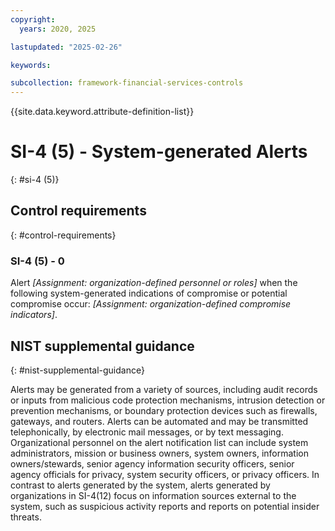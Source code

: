 ```yaml
---
copyright:
  years: 2020, 2025

lastupdated: "2025-02-26"

keywords:

subcollection: framework-financial-services-controls
---
```


{{site.data.keyword.attribute-definition-list}}

# SI-4 (5) -  System-generated Alerts
{: #si-4 (5)}

## Control requirements
{: #control-requirements}



### SI-4 (5) - 0


Alert _[Assignment: organization-defined personnel or roles]_ when the following system-generated indications of compromise or potential compromise occur: _[Assignment: organization-defined compromise indicators]_.












## NIST supplemental guidance
{: #nist-supplemental-guidance}

Alerts may be generated from a variety of sources, including audit records or inputs from malicious code protection mechanisms, intrusion detection or prevention mechanisms, or boundary protection devices such as firewalls, gateways, and routers. Alerts can be automated and may be transmitted telephonically, by electronic mail messages, or by text messaging. Organizational personnel on the alert notification list can include system administrators, mission or business owners, system owners, information owners/stewards, senior agency information security officers, senior agency officials for privacy, system security officers, or privacy officers. In contrast to alerts generated by the system, alerts generated by organizations in SI-4(12) focus on information sources external to the system, such as suspicious activity reports and reports on potential insider threats.

